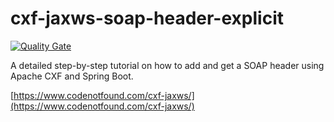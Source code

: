 # cxf-jaxws-soap-header-explicit

[![Quality Gate](https://sonarqube.com/api/badges/gate?key=com.codenotfound:cxf-jaxws-soap-header-explicit)](https://sonarqube.com/dashboard/index/com.codenotfound:cxf-jaxws-soap-header-explicit)

A detailed step-by-step tutorial on how to add and get a SOAP header using Apache CXF and Spring Boot.

[https://www.codenotfound.com/cxf-jaxws/](https://www.codenotfound.com/cxf-jaxws/)